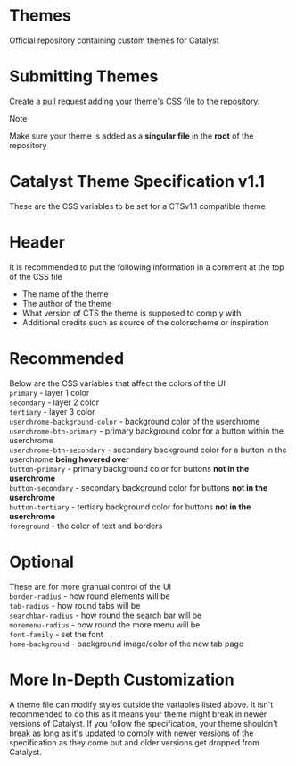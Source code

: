 # Themes
Official repository containing custom themes for Catalyst
# Submitting Themes
Create a [pull request](https://github.com/CatalystDevOrg/Themes/pulls) adding your theme's CSS file to the repository.
> [!NOTE]
> Make sure your theme is added as a **singular file** in the **root** of the repository
# Catalyst Theme Specification v1.1
These are the CSS variables to be set for a CTSv1.1 compatible theme
# Header
It is recommended to put the following information in a comment at the top of the CSS file
- The name of the theme
- The author of the theme
- What version of CTS the theme is supposed to comply with
- Additional credits such as source of the colorscheme or inspiration
# Recommended
Below are the CSS variables that affect the colors of the UI \
`primary` - layer 1 color \
`secondary` - layer 2 color \
`tertiary` - layer 3 color \
`userchrome-background-color` - background color of the userchrome \
`userchrome-btn-primary` - primary background color for a button within the userchrome \
`userchrome-btn-secondary` - secondary background color for a button in the userchrome **being hovered over** \
`button-primary` - primary background color for buttons **not in the userchrome** \
`button-secondary` - secondary background color for buttons **not in the userchrome** \
`button-tertiary` - tertiary background color for buttons **not in the userchrome** \
`foreground` - the color of text and borders
# Optional
These are for more granual control of the UI \
`border-radius` - how round elements will be \
`tab-radius` - how round tabs will be \
`searchbar-radius` - how round the search bar will be \
`moremenu-radius` - how round the more menu will be \
`font-family` - set the font \
`home-background` - background image/color of the new tab page
# More In-Depth Customization
A theme file can modify styles outside the variables listed above. It isn't recommended to do this as it means your theme might break in newer versions of Catalyst. If you follow the specification, your theme shouldn't break as long as it's updated to comply with newer versions of the specification as they come out and older versions get dropped from Catalyst.
